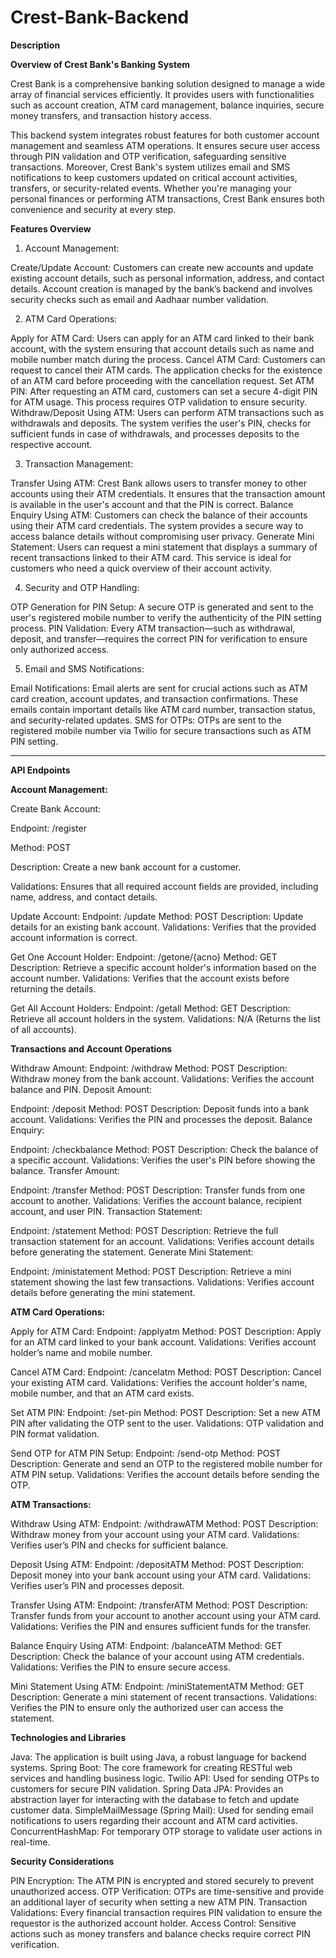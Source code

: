 # Crest-Bank-Backend

**Description**


**Overview of Crest Bank's Banking System**

Crest Bank is a comprehensive banking solution designed to manage a wide array of financial services efficiently.
It provides users with functionalities such as account creation, ATM card management, balance inquiries, secure money transfers, and transaction history access.

This backend system integrates robust features for both customer account management and seamless ATM operations.
It ensures secure user access through PIN validation and OTP verification, safeguarding sensitive transactions.
Moreover, Crest Bank's system utilizes email and SMS notifications to keep customers updated on critical account activities, transfers, or security-related events.
Whether you're managing your personal finances or performing ATM transactions, Crest Bank ensures both convenience and security at every step.



**Features Overview**

1. Account Management:

Create/Update Account: Customers can create new accounts and update existing account details, such as personal information, address, and contact details.
Account creation is managed by the bank’s backend and involves security checks such as email and Aadhaar number validation.

2. ATM Card Operations:

Apply for ATM Card: Users can apply for an ATM card linked to their bank account, with the system ensuring that account details such as name and mobile number match during the process.
Cancel ATM Card: Customers can request to cancel their ATM cards. The application checks for the existence of an ATM card before proceeding with the cancellation request.
Set ATM PIN: After requesting an ATM card, customers can set a secure 4-digit PIN for ATM usage. This process requires OTP validation to ensure security.
Withdraw/Deposit Using ATM: Users can perform ATM transactions such as withdrawals and deposits. The system verifies the user's PIN, checks for sufficient funds in case of withdrawals,
and processes deposits to the respective account.

3. Transaction Management:

Transfer Using ATM: Crest Bank allows users to transfer money to other accounts using their ATM credentials. It ensures that the transaction amount is available in the user's account and that the PIN is correct.
Balance Enquiry Using ATM: Customers can check the balance of their accounts using their ATM card credentials. The system provides a secure way to access balance details without compromising user privacy.
Generate Mini Statement: Users can request a mini statement that displays a summary of recent transactions linked to their ATM card. This service is ideal for customers who need a quick overview of their account 
activity.

4. Security and OTP Handling:

OTP Generation for PIN Setup: A secure OTP is generated and sent to the user's registered mobile number to verify the authenticity of the PIN setting process.
PIN Validation: Every ATM transaction—such as withdrawal, deposit, and transfer—requires the correct PIN for verification to ensure only authorized access.

5. Email and SMS Notifications:

Email Notifications: Email alerts are sent for crucial actions such as ATM card creation, account updates, and transaction confirmations.
These emails contain important details like ATM card number, transaction status, and security-related updates.
SMS for OTPs: OTPs are sent to the registered mobile number via Twilio for secure transactions such as ATM PIN setting.

--------------------------------------------------------------------------------------------------------------------------------------------------------------------------------------------------------------------

**API Endpoints**

**Account Management:**

Create Bank Account:

Endpoint: /register

Method: POST

Description: Create a new bank account for a customer.

Validations: Ensures that all required account fields are provided, including name, address, and contact details.


Update Account:
Endpoint: /update
Method: POST
Description: Update details for an existing bank account.
Validations: Verifies that the provided account information is correct.


Get One Account Holder:
Endpoint: /getone/{acno}
Method: GET
Description: Retrieve a specific account holder's information based on the account number.
Validations: Verifies that the account exists before returning the details.


Get All Account Holders:
Endpoint: /getall
Method: GET
Description: Retrieve all account holders in the system.
Validations: N/A (Returns the list of all accounts).


**Transactions and Account Operations**

Withdraw Amount:
Endpoint: /withdraw
Method: POST
Description: Withdraw money from the bank account.
Validations: Verifies the account balance and PIN.
Deposit Amount:

Endpoint: /deposit
Method: POST
Description: Deposit funds into a bank account.
Validations: Verifies the PIN and processes the deposit.
Balance Enquiry:

Endpoint: /checkbalance
Method: POST
Description: Check the balance of a specific account.
Validations: Verifies the user's PIN before showing the balance.
Transfer Amount:

Endpoint: /transfer
Method: POST
Description: Transfer funds from one account to another.
Validations: Verifies the account balance, recipient account, and user PIN.
Transaction Statement:

Endpoint: /statement
Method: POST
Description: Retrieve the full transaction statement for an account.
Validations: Verifies account details before generating the statement.
Generate Mini Statement:

Endpoint: /ministatement
Method: POST
Description: Retrieve a mini statement showing the last few transactions.
Validations: Verifies account details before generating the mini statement.


**ATM Card Operations:**

Apply for ATM Card:
Endpoint: /applyatm
Method: POST
Description: Apply for an ATM card linked to your bank account.
Validations: Verifies account holder’s name and mobile number.

Cancel ATM Card:
Endpoint: /cancelatm
Method: POST
Description: Cancel your existing ATM card.
Validations: Verifies the account holder's name, mobile number, and that an ATM card exists.


Set ATM PIN:
Endpoint: /set-pin
Method: POST
Description: Set a new ATM PIN after validating the OTP sent to the user.
Validations: OTP validation and PIN format validation.


Send OTP for ATM PIN Setup:
Endpoint: /send-otp
Method: POST
Description: Generate and send an OTP to the registered mobile number for ATM PIN setup.
Validations: Verifies the account details before sending the OTP.

**ATM Transactions:**

Withdraw Using ATM:
Endpoint: /withdrawATM
Method: POST
Description: Withdraw money from your account using your ATM card.
Validations: Verifies user’s PIN and checks for sufficient balance.


Deposit Using ATM:
Endpoint: /depositATM
Method: POST
Description: Deposit money into your bank account using your ATM card.
Validations: Verifies user’s PIN and processes deposit.


Transfer Using ATM:
Endpoint: /transferATM
Method: POST
Description: Transfer funds from your account to another account using your ATM card.
Validations: Verifies the PIN and ensures sufficient funds for the transfer.


Balance Enquiry Using ATM:
Endpoint: /balanceATM
Method: GET
Description: Check the balance of your account using ATM credentials.
Validations: Verifies the PIN to ensure secure access.


Mini Statement Using ATM:
Endpoint: /miniStatementATM
Method: GET
Description: Generate a mini statement of recent transactions.
Validations: Verifies the PIN to ensure only the authorized user can access the statement.



**Technologies and Libraries**

Java: The application is built using Java, a robust language for backend systems.
Spring Boot: The core framework for creating RESTful web services and handling business logic.
Twilio API: Used for sending OTPs to customers for secure PIN validation.
Spring Data JPA: Provides an abstraction layer for interacting with the database to fetch and update customer data.
SimpleMailMessage (Spring Mail): Used for sending email notifications to users regarding their account and ATM card activities.
ConcurrentHashMap: For temporary OTP storage to validate user actions in real-time.

**Security Considerations**

PIN Encryption: The ATM PIN is encrypted and stored securely to prevent unauthorized access.
OTP Verification: OTPs are time-sensitive and provide an additional layer of security when setting a new ATM PIN.
Transaction Validations: Every financial transaction requires PIN validation to ensure the requestor is the authorized account holder.
Access Control: Sensitive actions such as money transfers and balance checks require correct PIN verification.
